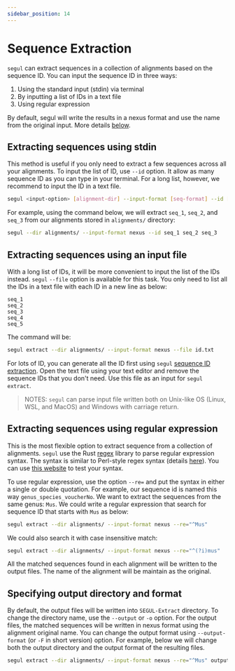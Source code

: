 ```yaml
---
sidebar_position: 14
---
```


# Sequence Extraction

`segul` can extract sequences in a collection of alignments based on the sequence ID. You can input the sequence ID in three ways:

1. Using the standard input (stdin) via terminal
2. By inputting a list of IDs in a text file
3. Using regular expression

By default, segul will write the results in a nexus format and use the name from the original input. More details [below](./extract#specifying-output-directory-and-format).

## Extracting sequences using stdin

This method is useful if you only need to extract a few sequences across all your alignments. To input the list of ID, use `--id` option. It allow as many sequence ID as you can type in your terminal. For a long list, however, we recommend to input the ID in a text file.

```Bash
segul <input-option> [alignment-dir] --input-format [seq-format] --id [list-of-sequence-id]
```

For example, using the command below, we will extract `seq_1`, `seq_2`, and `seq_3` from our alignments stored in `alignments/` directory:

```Bash
segul --dir alignments/ --input-format nexus --id seq_1 seq_2 seq_3
```

## Extracting sequences using an input file

With a long list of IDs, it will be more convenient to input the list of the IDs instead. `segul` `--file` option is available for this task. You only need to list all the IDs in a text file with each ID in a new line as below:

```Text
seq_1
seq_2
seq_3
seq_4
seq_5
```

The command will be:

```Bash
segul extract --dir alignments/ --input-format nexus --file id.txt
```

For lots of ID, you can generate all the ID first using `segul` [sequence ID extraction](./id). Open the text file using your text editor and remove the sequence IDs that you don't need. Use this file as an input for `segul extract`.

> NOTES: `segul` can parse input file written both on Unix-like OS (Linux, WSL, and MacOS) and Windows with carriage return.

## Extracting sequences using regular expression

This is the most flexible option to extract sequence from a collection of alignments. `segul` use the Rust [regex](https://docs.rs/regex/latest/regex/) library to parse regular expression syntax. The syntax is similar to Perl-style regex syntax (details [here](https://docs.rs/regex/latest/regex/#syntax)). You can use [this website](https://regex101.com/) to test your syntax.

To use regular expression, use the option `--re=` and put the syntax in either a single or double quotation. For example, our sequence id is named this way `genus_species_voucherNo`. We want to extract the sequences from the same genus: `Mus`. We could write a regular expression that search for sequence ID that starts with `Mus` as below:

```Bash
segul extract --dir alignments/ --input-format nexus --re="^Mus"
```

We could also search it with case insensitive match:

```Bash
segul extract --dir alignments/ --input-format nexus --re="^(?i)mus"
```

All the matched sequences found in each alignment will be written to the output files. The name of the alignment will be maintain as the original.

## Specifying output directory and format

By default, the output files will be written into `SEGUL-Extract` directory. To change the directory name, use the `--output` or `-o` option. For the output files, the matched sequences will be written in nexus format using the alignment original name. You can change the output format using `--output-format` (or `-F` in short version) option. For example, below we will change both the output directory and the output format of the resulting files.

```Bash
segul extract --dir alignments/ --input-format nexus --re="^Mus" output Mus-alignment/ --output-format Fasta
```

